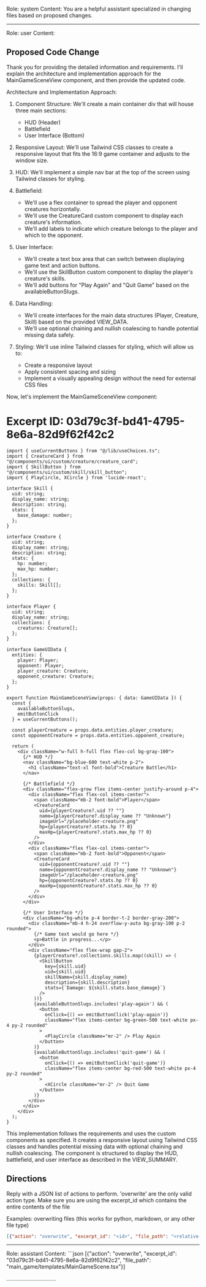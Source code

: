 Role: system
Content: You are a helpful assistant specialized in changing files based on proposed changes.
__________________
Role: user
Content: 
## Proposed Code Change
Thank you for providing the detailed information and requirements. I'll explain the architecture and implementation approach for the MainGameSceneView component, and then provide the updated code.

Architecture and Implementation Approach:

1. Component Structure:
   We'll create a main container div that will house three main sections:
   - HUD (Header)
   - Battlefield
   - User Interface (Bottom)

2. Responsive Layout:
   We'll use Tailwind CSS classes to create a responsive layout that fits the 16:9 game container and adjusts to the window size.

3. HUD:
   We'll implement a simple nav bar at the top of the screen using Tailwind classes for styling.

4. Battlefield:
   - We'll use a flex container to spread the player and opponent creatures horizontally.
   - We'll use the CreatureCard custom component to display each creature's information.
   - We'll add labels to indicate which creature belongs to the player and which to the opponent.

5. User Interface:
   - We'll create a text box area that can switch between displaying game text and action buttons.
   - We'll use the SkillButton custom component to display the player's creature's skills.
   - We'll add buttons for "Play Again" and "Quit Game" based on the availableButtonSlugs.

6. Data Handling:
   - We'll create interfaces for the main data structures (Player, Creature, Skill) based on the provided VIEW_DATA.
   - We'll use optional chaining and nullish coalescing to handle potential missing data safely.

7. Styling:
   We'll use inline Tailwind classes for styling, which will allow us to:
   - Create a responsive layout
   - Apply consistent spacing and sizing
   - Implement a visually appealing design without the need for external CSS files

Now, let's implement the MainGameSceneView component:

# Excerpt ID: 03d79c3f-bd41-4795-8e6a-82d9f62f42c2
```tsx main_game/templates/MainGameScene.tsx
import { useCurrentButtons } from "@/lib/useChoices.ts";
import { CreatureCard } from "@/components/ui/custom/creature/creature_card";
import { SkillButton } from "@/components/ui/custom/skill/skill_button";
import { PlayCircle, XCircle } from 'lucide-react';

interface Skill {
  uid: string;
  display_name: string;
  description: string;
  stats: {
    base_damage: number;
  };
}

interface Creature {
  uid: string;
  display_name: string;
  description: string;
  stats: {
    hp: number;
    max_hp: number;
  };
  collections: {
    skills: Skill[];
  };
}

interface Player {
  uid: string;
  display_name: string;
  collections: {
    creatures: Creature[];
  };
}

interface GameUIData {
  entities: {
    player: Player;
    opponent: Player;
    player_creature: Creature;
    opponent_creature: Creature;
  };
}

export function MainGameSceneView(props: { data: GameUIData }) {
  const {
    availableButtonSlugs,
    emitButtonClick
  } = useCurrentButtons();

  const playerCreature = props.data.entities.player_creature;
  const opponentCreature = props.data.entities.opponent_creature;

  return (
    <div className="w-full h-full flex flex-col bg-gray-100">
      {/* HUD */}
      <nav className="bg-blue-600 text-white p-2">
        <h1 className="text-xl font-bold">Creature Battle</h1>
      </nav>

      {/* Battlefield */}
      <div className="flex-grow flex items-center justify-around p-4">
        <div className="flex flex-col items-center">
          <span className="mb-2 font-bold">Player</span>
          <CreatureCard
            uid={playerCreature?.uid ?? ""}
            name={playerCreature?.display_name ?? "Unknown"}
            imageUrl="/placeholder-creature.png"
            hp={playerCreature?.stats.hp ?? 0}
            maxHp={playerCreature?.stats.max_hp ?? 0}
          />
        </div>
        <div className="flex flex-col items-center">
          <span className="mb-2 font-bold">Opponent</span>
          <CreatureCard
            uid={opponentCreature?.uid ?? ""}
            name={opponentCreature?.display_name ?? "Unknown"}
            imageUrl="/placeholder-creature.png"
            hp={opponentCreature?.stats.hp ?? 0}
            maxHp={opponentCreature?.stats.max_hp ?? 0}
          />
        </div>
      </div>

      {/* User Interface */}
      <div className="bg-white p-4 border-t-2 border-gray-200">
        <div className="mb-4 h-24 overflow-y-auto bg-gray-100 p-2 rounded">
          {/* Game text would go here */}
          <p>Battle in progress...</p>
        </div>
        <div className="flex flex-wrap gap-2">
          {playerCreature?.collections.skills.map((skill) => (
            <SkillButton
              key={skill.uid}
              uid={skill.uid}
              skillName={skill.display_name}
              description={skill.description}
              stats={`Damage: ${skill.stats.base_damage}`}
            />
          ))}
          {availableButtonSlugs.includes('play-again') && (
            <button
              onClick={() => emitButtonClick('play-again')}
              className="flex items-center bg-green-500 text-white px-4 py-2 rounded"
            >
              <PlayCircle className="mr-2" /> Play Again
            </button>
          )}
          {availableButtonSlugs.includes('quit-game') && (
            <button
              onClick={() => emitButtonClick('quit-game')}
              className="flex items-center bg-red-500 text-white px-4 py-2 rounded"
            >
              <XCircle className="mr-2" /> Quit Game
            </button>
          )}
        </div>
      </div>
    </div>
  );
}
```

This implementation follows the requirements and uses the custom components as specified. It creates a responsive layout using Tailwind CSS classes and handles potential missing data with optional chaining and nullish coalescing. The component is structured to display the HUD, battlefield, and user interface as described in the VIEW_SUMMARY.

## Directions
Reply with a JSON list of actions to perform. 'overwrite' are the only valid action type. 
Make sure you are using the excerpt_id which contains the entire contents of the file

Examples:
overwriting files (this works for python, markdown, or any other file type)
```json output_example1
[{"action": "overwrite", "excerpt_id": "<id>", "file_path": "<relative file path>"}]
```

__________________
Role: assistant
Content: ```json
[{"action": "overwrite", "excerpt_id": "03d79c3f-bd41-4795-8e6a-82d9f62f42c2", "file_path": "main_game/templates/MainGameScene.tsx"}]
```
__________________
